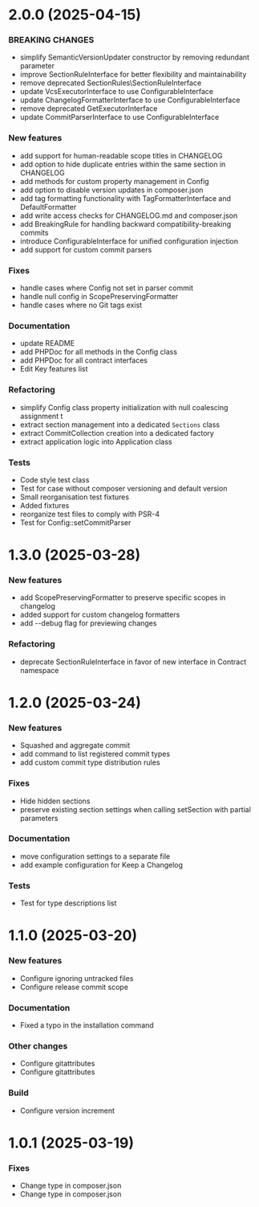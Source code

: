 # 2.0.0 (2025-04-15)

### BREAKING CHANGES
- simplify SemanticVersionUpdater constructor by removing redundant parameter
- improve SectionRuleInterface for better flexibility and maintainability
- remove deprecated SectionRules\SectionRuleInterface
- update VcsExecutorInterface to use ConfigurableInterface
- update ChangelogFormatterInterface to use ConfigurableInterface
- remove deprecated GetExecutorInterface
- update CommitParserInterface to use ConfigurableInterface

### New features
- add support for human-readable scope titles in CHANGELOG
- add option to hide duplicate entries within the same section in CHANGELOG
- add methods for custom property management in Config
- add option to disable version updates in composer.json
- add tag formatting functionality with TagFormatterInterface and DefaultFormatter
- add write access checks for CHANGELOG.md and composer.json
- add BreakingRule for handling backward compatibility-breaking commits
- introduce ConfigurableInterface for unified configuration injection
- add support for custom commit parsers

### Fixes
- handle cases where Config not set in parser commit
- handle null config in ScopePreservingFormatter
- handle cases where no Git tags exist

### Documentation
- update README
- add PHPDoc for all methods in the Config class
- add PHPDoc for all contract interfaces
- Edit Key features list

### Refactoring
- simplify Config class property initialization with null coalescing assignment  t
- extract section management into a dedicated `Sections` class
- extract CommitCollection creation into a dedicated factory
- extract application logic into Application class

### Tests
- Code style test class
- Test for case without composer versioning and default version
- Small reorganisation test fixtures
- Added fixtures
- reorganize test files to comply with PSR-4
- Test for Config::setCommitParser

# 1.3.0 (2025-03-28)

### New features
- add ScopePreservingFormatter to preserve specific scopes in changelog
- added support for custom changelog formatters
- add --debug flag for previewing changes

### Refactoring
- deprecate SectionRuleInterface in favor of new interface in Contract namespace

# 1.2.0 (2025-03-24)

### New features
- Squashed and aggregate commit
- add command to list registered commit types
- add custom commit type distribution rules

### Fixes
- Hide hidden sections
- preserve existing section settings when calling setSection with partial parameters

### Documentation
- move configuration settings to a separate file
- add example configuration for Keep a Changelog

### Tests
- Test for type descriptions list

# 1.1.0 (2025-03-20)

### New features
- Configure ignoring untracked files
- Configure release commit scope

### Documentation
- Fixed a typo in the installation command

### Other changes
- Configure gitattributes
- Configure gitattributes

### Build
- Configure version increment

# 1.0.1 (2025-03-19)

### Fixes
- Change type in composer.json
- Change type in composer.json

